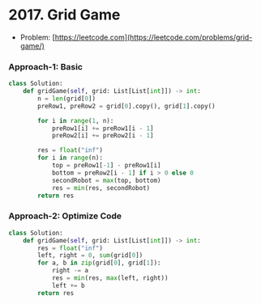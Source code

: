 # 2017. Grid Game

- Problem: [https://leetcode.com](https://leetcode.com/problems/grid-game/)

### Approach-1: Basic
```python
class Solution:
    def gridGame(self, grid: List[List[int]]) -> int:
        n = len(grid[0])
        preRow1, preRow2 = grid[0].copy(), grid[1].copy()

        for i in range(1, n):
            preRow1[i] += preRow1[i - 1]
            preRow2[i] += preRow2[i - 1]

        res = float("inf")
        for i in range(n):
            top = preRow1[-1] - preRow1[i]
            bottom = preRow2[i - 1] if i > 0 else 0
            secondRobot = max(top, bottom)
            res = min(res, secondRobot)
        return res
```

### Approach-2: Optimize Code
```python
class Solution:
    def gridGame(self, grid: List[List[int]]) -> int:
        res = float("inf")
        left, right = 0, sum(grid[0])
        for a, b in zip(grid[0], grid[1]):
            right -= a
            res = min(res, max(left, right))
            left += b
        return res
```